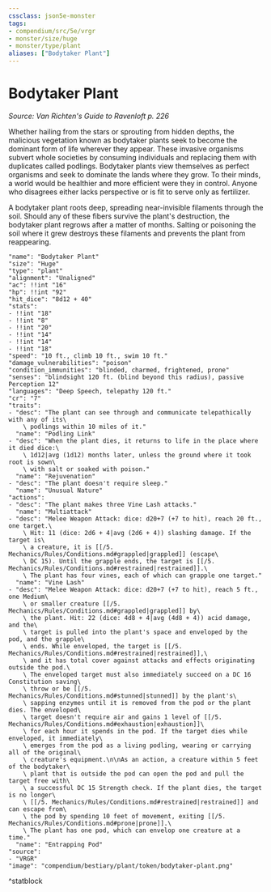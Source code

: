```yaml
---
cssclass: json5e-monster
tags:
- compendium/src/5e/vrgr
- monster/size/huge
- monster/type/plant
aliases: ["Bodytaker Plant"]
---
```

# Bodytaker Plant
*Source: Van Richten's Guide to Ravenloft p. 226*  

Whether hailing from the stars or sprouting from hidden depths, the malicious vegetation known as bodytaker plants seek to become the dominant form of life wherever they appear. These invasive organisms subvert whole societies by consuming individuals and replacing them with duplicates called podlings. Bodytaker plants view themselves as perfect organisms and seek to dominate the lands where they grow. To their minds, a world would be healthier and more efficient were they in control. Anyone who disagrees either lacks perspective or is fit to serve only as fertilizer.

A bodytaker plant roots deep, spreading near-invisible filaments through the soil. Should any of these fibers survive the plant's destruction, the bodytaker plant regrows after a matter of months. Salting or poisoning the soil where it grew destroys these filaments and prevents the plant from reappearing.

```statblock
"name": "Bodytaker Plant"
"size": "Huge"
"type": "plant"
"alignment": "Unaligned"
"ac": !!int "16"
"hp": !!int "92"
"hit_dice": "8d12 + 40"
"stats":
- !!int "18"
- !!int "8"
- !!int "20"
- !!int "14"
- !!int "14"
- !!int "18"
"speed": "10 ft., climb 10 ft., swim 10 ft."
"damage_vulnerabilities": "poison"
"condition_immunities": "blinded, charmed, frightened, prone"
"senses": "blindsight 120 ft. (blind beyond this radius), passive Perception 12"
"languages": "Deep Speech, telepathy 120 ft."
"cr": "7"
"traits":
- "desc": "The plant can see through and communicate telepathically with any of its\
    \ podlings within 10 miles of it."
  "name": "Podling Link"
- "desc": "When the plant dies, it returns to life in the place where it died dice:\
    \ 1d12|avg (1d12) months later, unless the ground where it took root is sown\
    \ with salt or soaked with poison."
  "name": "Rejuvenation"
- "desc": "The plant doesn't require sleep."
  "name": "Unusual Nature"
"actions":
- "desc": "The plant makes three Vine Lash attacks."
  "name": "Multiattack"
- "desc": "Melee Weapon Attack: dice: d20+7 (+7 to hit), reach 20 ft., one target.\
    \ Hit: 11 (dice: 2d6 + 4|avg (2d6 + 4)) slashing damage. If the target is\
    \ a creature, it is [[/5. Mechanics/Rules/Conditions.md#grappled|grappled]] (escape\
    \ DC 15). Until the grapple ends, the target is [[/5. Mechanics/Rules/Conditions.md#restrained|restrained]].\
    \ The plant has four vines, each of which can grapple one target."
  "name": "Vine Lash"
- "desc": "Melee Weapon Attack: dice: d20+7 (+7 to hit), reach 5 ft., one Medium\
    \ or smaller creature [[/5. Mechanics/Rules/Conditions.md#grappled|grappled]] by\
    \ the plant. Hit: 22 (dice: 4d8 + 4|avg (4d8 + 4)) acid damage, and the\
    \ target is pulled into the plant's space and enveloped by the pod, and the grapple\
    \ ends. While enveloped, the target is [[/5. Mechanics/Rules/Conditions.md#restrained|restrained]],\
    \ and it has total cover against attacks and effects originating outside the pod.\
    \ The enveloped target must also immediately succeed on a DC 16 Constitution saving\
    \ throw or be [[/5. Mechanics/Rules/Conditions.md#stunned|stunned]] by the plant's\
    \ sapping enzymes until it is removed from the pod or the plant dies. The enveloped\
    \ target doesn't require air and gains 1 level of [[/5. Mechanics/Rules/Conditions.md#exhaustion|exhaustion]]\
    \ for each hour it spends in the pod. If the target dies while enveloped, it immediately\
    \ emerges from the pod as a living podling, wearing or carrying all of the original\
    \ creature's equipment.\n\nAs an action, a creature within 5 feet of the bodytaker\
    \ plant that is outside the pod can open the pod and pull the target free with\
    \ a successful DC 15 Strength check. If the plant dies, the target is no longer\
    \ [[/5. Mechanics/Rules/Conditions.md#restrained|restrained]] and can escape from\
    \ the pod by spending 10 feet of movement, exiting [[/5. Mechanics/Rules/Conditions.md#prone|prone]].\
    \ The plant has one pod, which can envelop one creature at a time."
  "name": "Entrapping Pod"
"source":
- "VRGR"
"image": "compendium/bestiary/plant/token/bodytaker-plant.png"
```
^statblock